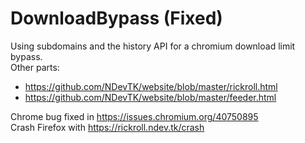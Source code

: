 # DownloadBypass (Fixed)
Using subdomains and the history API for a chromium download limit bypass.  
Other parts:
- <https://github.com/NDevTK/website/blob/master/rickroll.html>
- <https://github.com/NDevTK/website/blob/master/feeder.html>

Chrome bug fixed in <https://issues.chromium.org/40750895>  
Crash Firefox with <https://rickroll.ndev.tk/crash>
